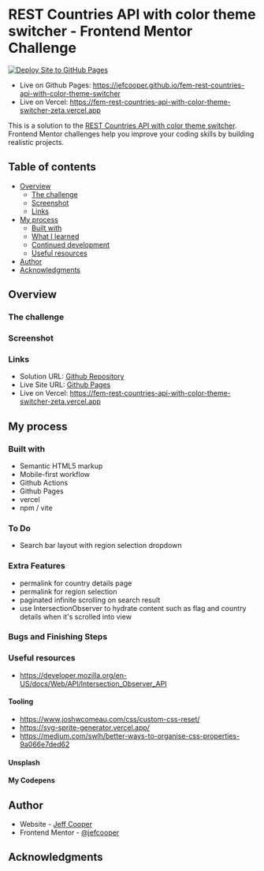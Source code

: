 # REST Countries API with color theme switcher - Frontend Mentor Challenge

[![Deploy Site to GitHub Pages](https://github.com/jefcooper/fem-rest-countries-api-with-color-theme-switcher/actions/workflows/static.yml/badge.svg)](https://github.com/jefcooper/fem-rest-countries-api-with-color-theme-switcher/actions/workflows/static.yml)

- Live on Github Pages: https://jefcooper.github.io/fem-rest-countries-api-with-color-theme-switcher
- Live on Vercel: https://fem-rest-countries-api-with-color-theme-switcher-zeta.vercel.app

This is a solution to the [REST Countries API with color theme switcher](https://www.frontendmentor.io/challenges/rest-countries-api-with-color-theme-switcher-5cacc469fec04111f7b848ca). Frontend Mentor challenges help you improve your coding skills by building realistic projects.

## Table of contents

- [Overview](#overview)
  - [The challenge](#the-challenge)
  - [Screenshot](#screenshot)
  - [Links](#links)
- [My process](#my-process)
  - [Built with](#built-with)
  - [What I learned](#what-i-learned)
  - [Continued development](#continued-development)
  - [Useful resources](#useful-resources)
- [Author](#author)
- [Acknowledgments](#acknowledgments)

## Overview

### The challenge

### Screenshot

### Links

- Solution URL: [Github Repository](https://github.com/jefcooper/fem-rest-countries-api-with-color-theme-switcher)
- Live Site URL: [Github Pages](https://jefcooper.github.io/fem-rest-countries-api-with-color-theme-switcher)
- Live on Vercel: https://fem-rest-countries-api-with-color-theme-switcher-zeta.vercel.app

## My process

### Built with

- Semantic HTML5 markup
- Mobile-first workflow
- Github Actions
- Github Pages
- vercel
- npm / vite

### To Do

- Search bar layout with region selection dropdown

### Extra Features

- permalink for country details page
- permalink for region selection
- paginated infinite scrolling on search result
- use IntersectionObserver to hydrate content such as flag and country details when it's scrolled into view

### Bugs and Finishing Steps

### Useful resources

- https://developer.mozilla.org/en-US/docs/Web/API/Intersection_Observer_API

#### Tooling

- https://www.joshwcomeau.com/css/custom-css-reset/
- https://svg-sprite-generator.vercel.app/
- https://medium.com/swlh/better-ways-to-organise-css-properties-9a066e7ded62

#### Unsplash

#### My Codepens

## Author

- Website - [Jeff Cooper](https://jefcooper.github.io)
- Frontend Mentor - [@jefcooper](https://www.frontendmentor.io/profile/jefcooper)

## Acknowledgments
